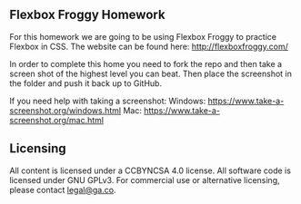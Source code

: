 ## Flexbox Froggy Homework

For this homework we are going to be using Flexbox Froggy to practice Flexbox in CSS. The website can be found here:
http://flexboxfroggy.com/

In order to complete this home you need to fork the repo and then take a screen shot of the highest level you can beat. Then place the screenshot in the folder and push it back up to GitHub.

If you need help with taking a screenshot:
Windows: https://www.take-a-screenshot.org/windows.html
Mac: https://www.take-a-screenshot.org/mac.html

## Licensing
All content is licensed under a CC­BY­NC­SA 4.0 license.
All software code is licensed under GNU GPLv3. For commercial use or alternative licensing, please contact legal@ga.co.
